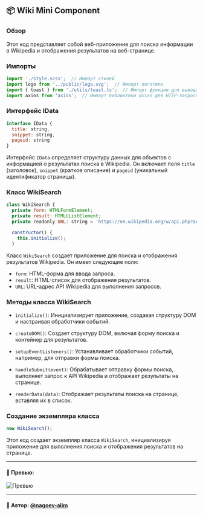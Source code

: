 ## 📦 Wiki Mini  Component

### Обзор
Этот код представляет собой веб-приложение для поиска информации в Wikipedia и отображения результатов на веб-странице.

### Импорты

```javascript
import './style.scss';  // Импорт стилей
import logo from '../public/logo.svg';  // Импорт логотипа
import { toast } from './utils/toast.ts';  // Импорт функции для вывода уведомлений
import axios from 'axios';  // Импорт библиотеки axios для HTTP-запросов
```

### Интерфейс IData

```javascript
interface IData {
  title: string,
  snippet: string,
  pageid: string
}
```

Интерфейс `IData` определяет структуру данных для объектов с информацией о результатах поиска в Wikipedia. Он включает поля `title` (заголовок), `snippet` (краткое описание) и `pageid` (уникальный идентификатор страницы).

### Класс WikiSearch

```javascript
class WikiSearch {
  private form: HTMLFormElement;
  private result: HTMLUListElement;
  private readonly URL: string = 'https://en.wikipedia.org/w/api.php?action=query&list=search&srlimit=20&format=json&origin=*&srsearch=';

  constructor() {
    this.initialize();
  }
```

Класс `WikiSearch` создает приложение для поиска и отображения результатов Wikipedia. Он имеет следующие поля:

- `form`: HTML-форма для ввода запроса.
- `result`: HTML-список для отображения результатов.
- `URL`: URL-адрес API Wikipedia для выполнения запросов.

### Методы класса WikiSearch

- `initialize()`: Инициализирует приложение, создавая структуру DOM и настраивая обработчики событий.

- `createDOM()`: Создает структуру DOM, включая форму поиска и контейнер для результатов.

- `setupEventListeners()`: Устанавливает обработчики событий, например, для отправки формы поиска.

- `handleSubmit(event)`: Обрабатывает отправку формы поиска, выполняет запрос к API Wikipedia и отображает результаты на странице.

- `renderData(data)`: Отображает результаты поиска на странице, вставляя их в список.

### Создание экземпляра класса

```javascript
new WikiSearch();
```

Этот код создает экземпляр класса `WikiSearch`, инициализируя приложение для выполнения поиска и отображения результатов на странице.

---

#### 🌄 Превью:

![Превью](https://lh3.googleusercontent.com/drive-viewer/AITFw-yJZypJJ_yizerdZvwNPxVkMHDW7vCjXaSNPjIsm-PBAAgcBSz0aMnt9zBUdtFXycnbdknzZ5QxoxZ98AT3emz61gY7hg=s1600)


-----

#### 🙌 Автор: [@nagoev-alim](https://github.com/nagoev-alim)

